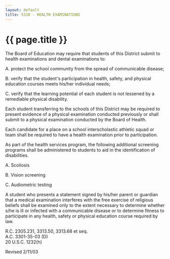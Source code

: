 ```yaml
---
layout: default
title: 5310 - HEALTH EXAMINATIONS
---
```


{{ page.title }}
================

The Board of Education may require that students of this District submit
to health examinations and dental examinations to:

A. protect the school community from the spread of communicable disease;

B. verify that the student's participation in health, safety, and
physical education courses meets his/her individual needs;

C. verify that the learning potential of each student is not lessened by
a remediable physical disability.

Each student transferring to the schools of this District may be
required to present evidence of a physical examination conducted
previously or shall submit to a physical examination conducted by the
Board of Health.

Each candidate for a place on a school interscholastic athletic squad or
team shall be required to have a health examination prior to
participation.

As part of the health services program, the following additional
screening programs shall be administered to students to aid in the
identification of disabilities.

A. Scoliosis

B. Vision screening

C. Audiometric testing

A student who presents a statement signed by his/her parent or guardian
that a medical examination interferes with the free exercise of
religious beliefs shall be examined only to the extent necessary to
determine whether s/he is ill or infected with a communicable disease or
to determine fitness to participate in any health, safety or physical
education course required by law.

R.C. 2305.231, 3313.50, 3313.68 et seq.\
 A.C. 3301-35-03 (D)\
 20 U.S.C. 1232(h)

Revised 2/11/03
